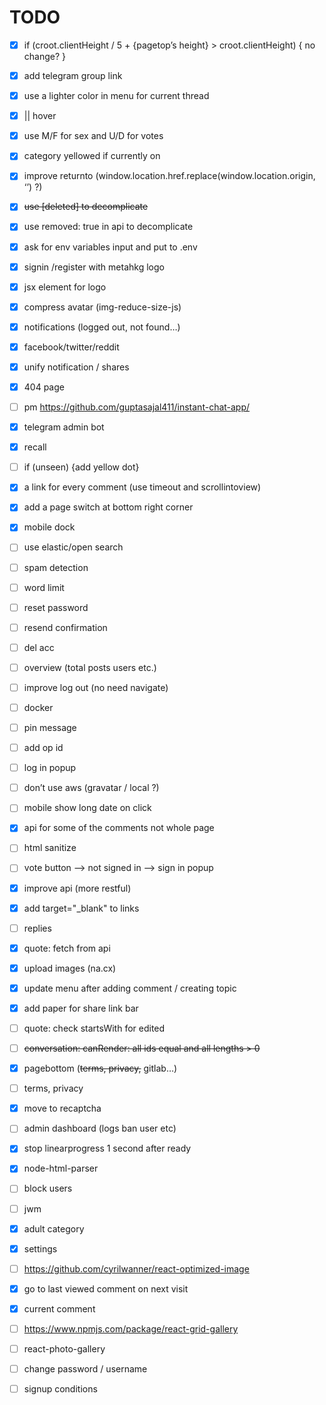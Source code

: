 # TODO

- [x] if (croot.clientHeight / 5 + {pagetop’s height} > croot.clientHeight) { no change? }
    
- [x] add telegram group link
    
- [x] use a lighter color in menu for current thread
    
- [x] || hover
    
- [x] use M/F for sex and U/D for votes
    
- [x] category yellowed if currently on
    
- [x] improve returnto (window.location.href.replace(window.location.origin, ‘’) ?)
    
- [x] ~~use \[deleted\] to decomplicate~~
    
- [x] use removed: true in api to decomplicate
    
- [x] ask for env variables input and put to .env
    
- [x] signin /register with metahkg logo
    
- [x] jsx element for logo
    
- [x] compress avatar (img-reduce-size-js)
    
- [x] notifications (logged out, not found…)
    
- [x] facebook/twitter/reddit
    
- [x] unify notification / shares
    
- [x] 404 page
    
- [ ] pm https://github.com/guptasajal411/instant-chat-app/
    
- [x] telegram admin bot
    
- [x] recall
    
- [ ] if (unseen) {add yellow dot}
    
- [x] a link for every comment (use timeout and scrollintoview)
    
- [x] add a page switch at bottom right corner
    
- [x] mobile dock
    
- [ ] use elastic/open search
    
- [ ] spam detection
    
- [ ] word limit
    
- [ ] reset password
    
- [ ] resend confirmation
    
- [ ] del acc
    
- [ ] overview (total posts users etc.)
    
- [ ] improve log out (no need navigate)
    
- [ ] docker
    
- [ ] pin message
    
- [ ] add op id
    
- [ ] log in popup
    
- [ ] don’t use aws (gravatar / local ?)
    
- [ ] mobile show long date on click
    
- [x] api for some of the comments not whole page
    
- [ ] html sanitize
    
- [ ] vote button --> not signed in --> sign in popup
    
- [x] improve api (more restful)
    
- [x] add target="_blank" to links
    
- [ ] replies
    
- [x] quote: fetch from api
    
- [x] upload images (na.cx)
    
- [x] update menu after adding comment / creating topic
    
- [x] add paper for share link bar
    
- [ ] quote: check startsWith for edited
    
- [ ] ~~conversation: canRender: all ids equal and all lengths > 0~~
    
- [x] pagebottom (~~terms, privacy,~~ gitlab…)
    
- [ ] terms, privacy
    
- [x] move to recaptcha
    
- [ ] admin dashboard (logs ban user etc)
    
- [x] stop linearprogress 1 second after ready
    
- [x] node-html-parser
    
- [ ] block users
    
- [ ] jwm

- [x] adult category

- [x] settings

- [ ] https://github.com/cyrilwanner/react-optimized-image

- [x] go to last viewed comment on next visit

- [x] current comment

- [ ] https://www.npmjs.com/package/react-grid-gallery

- [ ] react-photo-gallery

- [ ] change password / username

- [ ] signup conditions
 
